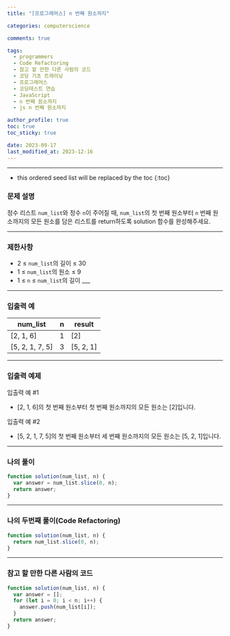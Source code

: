 ```yaml
---
title: "[프로그래머스] n 번째 원소까지"

categories: computerscience

comments: true

tags:
  - programmers
  - Code Refactoring
  - 참고 할 만한 다른 사람의 코드
  - 코딩 기초 트레이닝
  - 프로그래머스
  - 코딩테스트 연습
  - JavaScript
  - n 번째 원소까지
  - js n 번째 원소까지

author_profile: true
toc: true
toc_sticky: true

date: 2023-09-17
last_modified_at: 2023-12-16
---
```


---

<!-- prettier-ignore -->
* this ordered seed list will be replaced by the toc 
{:toc}

### 문제 설명

정수 리스트 `num_list`와 정수 `n`이 주어질 때, `num_list`의 첫 번째 원소부터 `n` 번째 원소까지의 모든 원소를 담은 리스트를 return하도록 solution 함수를 완성해주세요.

---

### 제한사항

- 2 ≤ `num_list`의 길이 ≤ 30
- 1 ≤ `num_list`의 원소 ≤ 9
- 1 ≤ `n` ≤ `num_list`의 길이 \_\_\_

---

### 입출력 예

| num_list        | n   | result    |
| --------------- | --- | --------- |
| [2, 1, 6]       | 1   | [2]       |
| [5, 2, 1, 7, 5] | 3   | [5, 2, 1] |

---

### 입출력 예제

입출력 예 #1

- [2, 1, 6]의 첫 번째 원소부터 첫 번째 원소까지의 모든 원소는 [2]입니다.

입출력 예 #2

- [5, 2, 1, 7, 5]의 첫 번째 원소부터 세 번째 원소까지의 모든 원소는 [5, 2, 1]입니다.

---

### 나의 풀이

```jsx
function solution(num_list, n) {
  var answer = num_list.slice(0, n);
  return answer;
}
```

---

### 나의 두번째 풀이(Code Refactoring)

```jsx
function solution(num_list, n) {
  return num_list.slice(0, n);
}
```

---

### 참고 할 만한 다른 사람의 코드

```jsx
function solution(num_list, n) {
  var answer = [];
  for (let i = 0; i < n; i++) {
    answer.push(num_list[i]);
  }
  return answer;
}
```
